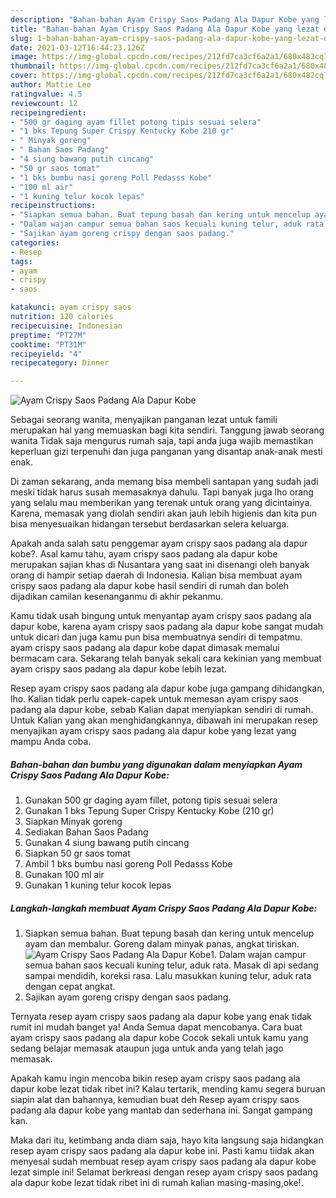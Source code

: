 ```yaml
---
description: "Bahan-bahan Ayam Crispy Saos Padang Ala Dapur Kobe yang lezat dan Mudah Dibuat"
title: "Bahan-bahan Ayam Crispy Saos Padang Ala Dapur Kobe yang lezat dan Mudah Dibuat"
slug: 1-bahan-bahan-ayam-crispy-saos-padang-ala-dapur-kobe-yang-lezat-dan-mudah-dibuat
date: 2021-03-12T16:44:23.126Z
image: https://img-global.cpcdn.com/recipes/212fd7ca3cf6a2a1/680x482cq70/ayam-crispy-saos-padang-ala-dapur-kobe-foto-resep-utama.jpg
thumbnail: https://img-global.cpcdn.com/recipes/212fd7ca3cf6a2a1/680x482cq70/ayam-crispy-saos-padang-ala-dapur-kobe-foto-resep-utama.jpg
cover: https://img-global.cpcdn.com/recipes/212fd7ca3cf6a2a1/680x482cq70/ayam-crispy-saos-padang-ala-dapur-kobe-foto-resep-utama.jpg
author: Mattie Lee
ratingvalue: 4.5
reviewcount: 12
recipeingredient:
- "500 gr daging ayam fillet potong tipis sesuai selera"
- "1 bks Tepung Super Crispy Kentucky Kobe 210 gr"
- " Minyak goreng"
- " Bahan Saos Padang"
- "4 siung bawang putih cincang"
- "50 gr saos tomat"
- "1 bks bumbu nasi goreng Poll Pedasss Kobe"
- "100 ml air"
- "1 kuning telur kocok lepas"
recipeinstructions:
- "Siapkan semua bahan. Buat tepung basah dan kering untuk mencelup ayam dan membalur. Goreng dalam minyak panas, angkat tiriskan."
- "Dalam wajan campur semua bahan saos kecuali kuning telur, aduk rata. Masak di api sedang sampai mendidih, koreksi rasa. Lalu masukkan kuning telur, aduk rata dengan cepat angkat."
- "Sajikan ayam goreng crispy dengan saos padang."
categories:
- Resep
tags:
- ayam
- crispy
- saos

katakunci: ayam crispy saos 
nutrition: 120 calories
recipecuisine: Indonesian
preptime: "PT27M"
cooktime: "PT31M"
recipeyield: "4"
recipecategory: Dinner

---
```



![Ayam Crispy Saos Padang Ala Dapur Kobe](https://img-global.cpcdn.com/recipes/212fd7ca3cf6a2a1/680x482cq70/ayam-crispy-saos-padang-ala-dapur-kobe-foto-resep-utama.jpg)

Sebagai seorang wanita, menyajikan panganan lezat untuk famili merupakan hal yang memuaskan bagi kita sendiri. Tanggung jawab seorang  wanita Tidak saja mengurus rumah saja, tapi anda juga wajib memastikan keperluan gizi terpenuhi dan juga panganan yang disantap anak-anak mesti enak.

Di zaman  sekarang, anda memang bisa membeli santapan yang sudah jadi meski tidak harus susah memasaknya dahulu. Tapi banyak juga lho orang yang selalu mau memberikan yang terenak untuk orang yang dicintainya. Karena, memasak yang diolah sendiri akan jauh lebih higienis dan kita pun bisa menyesuaikan hidangan tersebut berdasarkan selera keluarga. 



Apakah anda salah satu penggemar ayam crispy saos padang ala dapur kobe?. Asal kamu tahu, ayam crispy saos padang ala dapur kobe merupakan sajian khas di Nusantara yang saat ini disenangi oleh banyak orang di hampir setiap daerah di Indonesia. Kalian bisa membuat ayam crispy saos padang ala dapur kobe hasil sendiri di rumah dan boleh dijadikan camilan kesenanganmu di akhir pekanmu.

Kamu tidak usah bingung untuk menyantap ayam crispy saos padang ala dapur kobe, karena ayam crispy saos padang ala dapur kobe sangat mudah untuk dicari dan juga kamu pun bisa membuatnya sendiri di tempatmu. ayam crispy saos padang ala dapur kobe dapat dimasak memalui bermacam cara. Sekarang telah banyak sekali cara kekinian yang membuat ayam crispy saos padang ala dapur kobe lebih lezat.

Resep ayam crispy saos padang ala dapur kobe juga gampang dihidangkan, lho. Kalian tidak perlu capek-capek untuk memesan ayam crispy saos padang ala dapur kobe, sebab Kalian dapat menyiapkan sendiri di rumah. Untuk Kalian yang akan menghidangkannya, dibawah ini merupakan resep menyajikan ayam crispy saos padang ala dapur kobe yang lezat yang mampu Anda coba.

<!--inarticleads1-->

##### Bahan-bahan dan bumbu yang digunakan dalam menyiapkan Ayam Crispy Saos Padang Ala Dapur Kobe:

1. Gunakan 500 gr daging ayam fillet, potong tipis sesuai selera
1. Gunakan 1 bks Tepung Super Crispy Kentucky Kobe (210 gr)
1. Siapkan  Minyak goreng
1. Sediakan  Bahan Saos Padang
1. Gunakan 4 siung bawang putih cincang
1. Siapkan 50 gr saos tomat
1. Ambil 1 bks bumbu nasi goreng Poll Pedasss Kobe
1. Gunakan 100 ml air
1. Gunakan 1 kuning telur kocok lepas




<!--inarticleads2-->

##### Langkah-langkah membuat Ayam Crispy Saos Padang Ala Dapur Kobe:

1. Siapkan semua bahan. Buat tepung basah dan kering untuk mencelup ayam dan membalur. Goreng dalam minyak panas, angkat tiriskan.
<img src="https://img-global.cpcdn.com/steps/34b49edbf79f722c/160x128cq70/ayam-crispy-saos-padang-ala-dapur-kobe-langkah-memasak-1-foto.jpg" alt="Ayam Crispy Saos Padang Ala Dapur Kobe">1. Dalam wajan campur semua bahan saos kecuali kuning telur, aduk rata. Masak di api sedang sampai mendidih, koreksi rasa. Lalu masukkan kuning telur, aduk rata dengan cepat angkat.
1. Sajikan ayam goreng crispy dengan saos padang.




Ternyata resep ayam crispy saos padang ala dapur kobe yang enak tidak rumit ini mudah banget ya! Anda Semua dapat mencobanya. Cara buat ayam crispy saos padang ala dapur kobe Cocok sekali untuk kamu yang sedang belajar memasak ataupun juga untuk anda yang telah jago memasak.

Apakah kamu ingin mencoba bikin resep ayam crispy saos padang ala dapur kobe lezat tidak ribet ini? Kalau tertarik, mending kamu segera buruan siapin alat dan bahannya, kemudian buat deh Resep ayam crispy saos padang ala dapur kobe yang mantab dan sederhana ini. Sangat gampang kan. 

Maka dari itu, ketimbang anda diam saja, hayo kita langsung saja hidangkan resep ayam crispy saos padang ala dapur kobe ini. Pasti kamu tiidak akan menyesal sudah membuat resep ayam crispy saos padang ala dapur kobe lezat simple ini! Selamat berkreasi dengan resep ayam crispy saos padang ala dapur kobe lezat tidak ribet ini di rumah kalian masing-masing,oke!.

